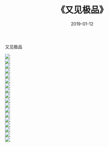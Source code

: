 ﻿---
layout: post
title:  《又见极品》
date:   2019-01-12
img: http://pic.660000.xyz/1:/唯美/2019/又见极品/000.jpg
categories: [美女, 清纯, 唯美]
---

又见极品

  ![](http://pic.660000.xyz/1:/唯美/2019/又见极品/001.jpg) <br> ![](http://pic.660000.xyz/1:/唯美/2019/又见极品/002.jpg) <br> ![](http://pic.660000.xyz/1:/唯美/2019/又见极品/003.jpg) <br> ![](http://pic.660000.xyz/1:/唯美/2019/又见极品/004.jpg) <br> ![](http://pic.660000.xyz/1:/唯美/2019/又见极品/005.jpg) <br> ![](http://pic.660000.xyz/1:/唯美/2019/又见极品/006.jpg) <br> ![](http://pic.660000.xyz/1:/唯美/2019/又见极品/007.jpg) <br> ![](http://pic.660000.xyz/1:/唯美/2019/又见极品/008.jpg) <br> ![](http://pic.660000.xyz/1:/唯美/2019/又见极品/009.jpg) <br> ![](http://pic.660000.xyz/1:/唯美/2019/又见极品/010.jpg) <br> ![](http://pic.660000.xyz/1:/唯美/2019/又见极品/011.jpg) <br> ![](http://pic.660000.xyz/1:/唯美/2019/又见极品/012.jpg) <br> ![](http://pic.660000.xyz/1:/唯美/2019/又见极品/013.jpg) <br> ![](http://pic.660000.xyz/1:/唯美/2019/又见极品/014.jpg) <br> ![](http://pic.660000.xyz/1:/唯美/2019/又见极品/015.jpg) <br> ![](http://pic.660000.xyz/1:/唯美/2019/又见极品/016.jpg) <br> ![](http://pic.660000.xyz/1:/唯美/2019/又见极品/017.jpg) <br> ![](http://pic.660000.xyz/1:/唯美/2019/又见极品/018.jpg) <br>